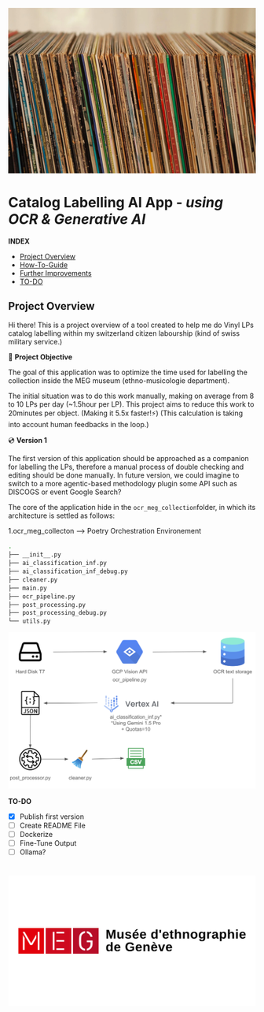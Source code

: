 ![Background](background_img.jpeg)
# Catalog Labelling AI App - *using OCR & Generative AI*
**INDEX**

- [Project Overview](#Project-Overview)
- [How-To-Guide](#How-to-Guide)
- [Further Improvements](#Further-Improvements)
- [TO-DO](#to-do)

## Project Overview

Hi there! This is a project overview of a tool created to help me do Vinyl LPs catalog labelling within my switzerland citizen labourship (kind of swiss military service.)

🎯 **Project Objective** 

The goal of this application was to optimize the time used for labelling the collection inside the MEG museum (ethno-musicologie department).

The initial situation was to do this work manually, making on average from 8 to 10 LPs per day (~1.5hour per LP). This project aims to reduce this work to 20minutes per object. (Making it 5.5x faster!⚡️) (This calculation is taking into account human feedbacks in the loop.)

💿 **Version 1**

The first version of this application should be approached as a companion for labelling the LPs, therefore a manual process of double checking and editing should be done manually. In future version, we could imagine to switch to a more agentic-based methodology plugin some API such as DISCOGS or event Google Search?

The core of the application hide in the ```ocr_meg_collection```folder, in which its architecture is settled as follows:

1.ocr_meg_collecton --> Poetry Orchestration Environement
```bash
.
├── __init__.py
├── ai_classification_inf.py
├── ai_classification_inf_debug.py
├── cleaner.py
├── main.py
├── ocr_pipeline.py
├── post_processing.py
├── post_processing_debug.py
└── utils.py
```

![Architecture_Image](architecture.png)

**TO-DO**

- [x] Publish first version
- [ ] Create README File
- [ ] Dockerize
- [ ] Fine-Tune Output
- [ ] Ollama?
#
![Logo](MEG.jpg)




[def]: ocr-meg-collection/architecture.png